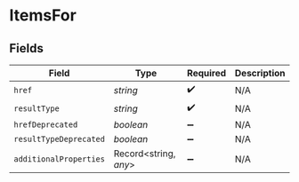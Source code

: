 # ItemsFor


## Fields

| Field                  | Type                   | Required               | Description            |
| ---------------------- | ---------------------- | ---------------------- | ---------------------- |
| `href`                 | *string*               | :heavy_check_mark:     | N/A                    |
| `resultType`           | *string*               | :heavy_check_mark:     | N/A                    |
| `hrefDeprecated`       | *boolean*              | :heavy_minus_sign:     | N/A                    |
| `resultTypeDeprecated` | *boolean*              | :heavy_minus_sign:     | N/A                    |
| `additionalProperties` | Record<string, *any*>  | :heavy_minus_sign:     | N/A                    |